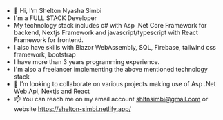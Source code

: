 - 👋 Hi, I’m Shelton Nyasha Simbi
- I'm a FULL STACK Developer
- My technology stack includes c# with Asp .Net Core Framework for backend, Nextjs Framework and javascript/typescript with React Framework for frontend.
- I also have skills with Blazor WebAssembly, SQL, Firebase, tailwind css framework, bootstrap
- I have more than 3 years programming experience.
- I'm also a freelancer implementing the above mentioned technology stack
- 💞️ I’m looking to collaborate on various projects making use of Asp .Net Web Api, Nextjs and React
- 📫 You can reach me on my email account shltnsimbi@gmail.com or website https://shelton-simbi.netlify.app/
